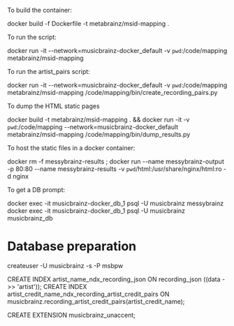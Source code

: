 To build the container:

docker build -f Dockerfile -t metabrainz/msid-mapping .

To run the script:

docker run -it --network=musicbrainz-docker_default -v `pwd`:/code/mapping metabrainz/msid-mapping

To run the artist_pairs script:

docker run -it --network=musicbrainz-docker_default -v `pwd`:/code/mapping metabrainz/msid-mapping /code/mapping/bin/create_recording_pairs.py


To dump the HTML static pages

docker build -t metabrainz/msid-mapping . && docker run -it -v `pwd`:/code/mapping --network=musicbrainz-docker_default metabrainz/msid-mapping /code/mapping/bin/dump_results.py

To host the static files in a docker container:

docker rm -f messybrainz-results ; docker run --name messybrainz-output -p 80:80 --name messybrainz-results -v `pwd`/html:/usr/share/nginx/html:ro -d nginx

To get a DB prompt:

docker exec -it musicbrainz-docker_db_1 psql -U musicbrainz messybrainz
docker exec -it musicbrainz-docker_db_1 psql -U musicbrainz musicbrainz_db


Database preparation
====================

createuser -U musicbrainz -s -P msbpw

CREATE INDEX artist_name_ndx_recording_json ON recording_json ((data ->> 'artist'));
CREATE INDEX artist_credit_name_ndx_recording_artist_credit_pairs ON musicbrainz.recording_artist_credit_pairs(artist_credit_name);

CREATE EXTENSION musicbrainz_unaccent;




